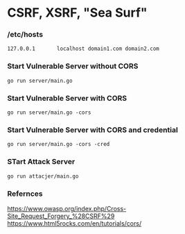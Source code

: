 # CSRF, XSRF, "Sea Surf"

### /etc/hosts
`127.0.0.1       localhost domain1.com domain2.com`

### Start Vulnerable Server without CORS
`go run server/main.go`

### Start Vulnerable Server with CORS
`go run server/main.go -cors`

### Start Vulnerable Server with CORS and credential
`go run server/main.go -cors -cred`

### STart Attack Server
`go run attacjer/main.go`

### Refernces
https://www.owasp.org/index.php/Cross-Site_Request_Forgery_%28CSRF%29
https://www.html5rocks.com/en/tutorials/cors/